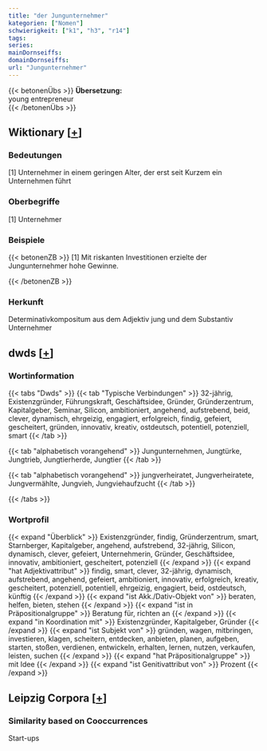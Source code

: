 ```yaml
---
title: "der Jungunternehmer"
kategorien: ["Nomen"]
schwierigkeit: ["k1", "h3", "r14"]
tags:
series:
mainDornseiffs:
domainDornseiffs:
url: "Jungunternehmer"
---
```


{{< betonenÜbs >}}
**Übersetzung:**  
young entrepreneur  
{{< /betonenÜbs >}}

## Wiktionary [[+](https://de.wiktionary.org/wiki/Jungunternehmer)]

### Bedeutungen
[1] Unternehmer in einem geringen Alter, der erst seit Kurzem ein Unternehmen führt  

### Oberbegriffe
[1] Unternehmer  

### Beispiele
{{< betonenZB >}}
[1] Mit riskanten Investitionen erzielte der Jungunternehmer hohe Gewinne.  

{{< /betonenZB >}}
### Herkunft
Determinativkompositum aus dem Adjektiv jung und dem Substantiv Unternehmer  



## dwds [[+](https://www.dwds.de/wb/Jungunternehmer)]

### Wortinformation
{{< tabs "Dwds" >}}
{{< tab "Typische Verbindungen" >}}
32-jährig, Existenzgründer, Führungskraft, Geschäftsidee, Gründer, Gründerzentrum, Kapitalgeber, Seminar, Silicon, ambitioniert, angehend, aufstrebend, beid, clever, dynamisch, ehrgeizig, engagiert, erfolgreich, findig, gefeiert, gescheitert, gründen, innovativ, kreativ, ostdeutsch, potentiell, potenziell, smart
{{< /tab >}}

{{< tab "alphabetisch vorangehend" >}}
Jungunternehmen, Jungtürke, Jungtrieb, Jungtierherde, Jungtier
{{< /tab >}}

{{< tab "alphabetisch vorangehend" >}}
jungverheiratet, Jungverheiratete, Jungvermählte, Jungvieh, Jungviehaufzucht
{{< /tab >}}

{{< /tabs >}}

### Wortprofil
{{< expand "Überblick" >}} Existenzgründer, findig, Gründerzentrum, smart, Starnberger, Kapitalgeber, angehend, aufstrebend, 32-jährig, Silicon, dynamisch, clever, gefeiert, Unternehmerin, Gründer, Geschäftsidee, innovativ, ambitioniert, gescheitert, potenziell {{< /expand >}}
{{< expand "hat Adjektivattribut" >}} findig, smart, clever, 32-jährig, dynamisch, aufstrebend, angehend, gefeiert, ambitioniert, innovativ, erfolgreich, kreativ, gescheitert, potenziell, potentiell, ehrgeizig, engagiert, beid, ostdeutsch, künftig {{< /expand >}}
{{< expand "ist Akk./Dativ-Objekt von" >}} beraten, helfen, bieten, stehen {{< /expand >}}
{{< expand "ist in Präpositionalgruppe" >}} Beratung für, richten an {{< /expand >}}
{{< expand "in Koordination mit" >}} Existenzgründer, Kapitalgeber, Gründer {{< /expand >}}
{{< expand "ist Subjekt von" >}} gründen, wagen, mitbringen, investieren, klagen, scheitern, entdecken, anbieten, planen, aufgeben, starten, stoßen, verdienen, entwickeln, erhalten, lernen, nutzen, verkaufen, leisten, suchen {{< /expand >}}
{{< expand "hat Präpositionalgruppe" >}} mit Idee {{< /expand >}}
{{< expand "ist Genitivattribut von" >}} Prozent {{< /expand >}}

## Leipzig Corpora [[+](https://corpora.uni-leipzig.de/en/res?word=Jungunternehmer&corpusId=deu_newscrawl-public_2018)]


### Similarity based on Cooccurrences
Start-ups

